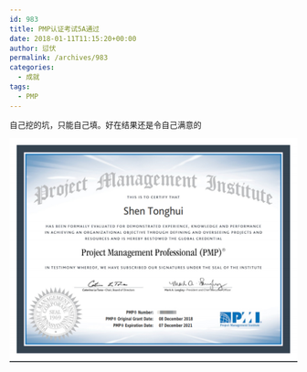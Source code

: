 ```yaml
---
id: 983
title: PMP认证考试5A通过
date: 2018-01-11T11:15:20+00:00
author: 愆伏
permalink: /archives/983
categories:
  - 成就
tags:
  - PMP
---
```


自己挖的坑，只能自己填。好在结果还是令自己满意的

![PMP](/wp-content/uploads/2019/01/pmp-licence.png)

